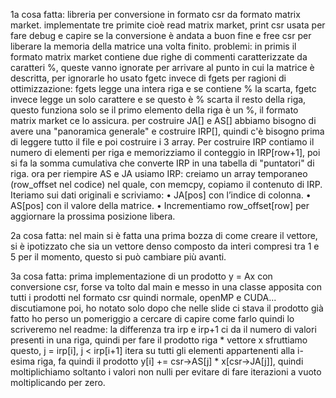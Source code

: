 1a cosa fatta: libreria per conversione in formato csr da formato matrix market. implementate tre primite cioè read matrix market, print csr usata per fare debug e capire se la conversione è andata a buon fine e free csr per liberare la memoria della matrice una volta finito. problemi: in primis il formato matrix market contiene due righe di commenti caratterizzate da caratteri %, queste vanno ignorate per arrivare al punto in cui la matrice è descritta, per ignorarle ho usato fgetc invece di fgets per ragioni di ottimizzazione: fgets legge una intera riga e se contiene % la scarta, fgetc invece legge un solo carattere e se questo è % scarta il resto della riga, questo funziona solo se il primo elemento della riga è un %, il formato matrix market ce lo assicura. per costruire JA[] e AS[] abbiamo bisogno di avere una "panoramica generale" e costruire IRP[], quindi c'è bisogno prima di leggere tutto il file e poi costruire i 3 array. Per costruire IRP contiamo il numero di elementi per riga e memorizziamo il conteggio in IRP[row+1], poi si fa la somma cumulativa che converte IRP in una tabella di "puntatori" di riga. ora per riempire AS e JA usiamo IRP: creiamo un array temporaneo (row_offset nel codice) nel quale, con memcpy, copiamo il contenuto di IRP. Iteriamo sui dati originali e scriviamo:
	•	JA[pos] con l’indice di colonna.
	•	AS[pos] con il valore della matrice.
	•	Incrementiamo row_offset[row] per aggiornare la prossima posizione libera.


2a cosa fatta: nel main si è fatta una prima bozza di come creare il vettore, si è ipotizzato che sia un vettore denso composto da interi compresi tra 1 e 5 per il momento, questo si può cambiare più avanti. 

3a cosa fatta: prima implementazione di un prodotto y = Ax con conversione csr, forse va tolto dal main e messo in una classe apposita con tutti i prodotti nel formato csr quindi normale, openMP e CUDA... discutiamone poi, ho notato solo dopo che nelle slide ci stava il prodotto già fatto ho perso un pomeriggio a cercare di capire come farlo quindi lo scriveremo nel readme: la differenza tra irp e irp+1 ci da il numero di valori presenti in una riga, quindi per fare il prodotto riga * vettore x sfruttiamo questo, j = irp[i], j < irp[i+1] itera su tutti gli elementi appartenenti alla i-esima riga, fa quindi il prodotto y[i] += csr->AS[j] * x[csr->JA[j]], quindi moltiplichiamo soltanto i valori non nulli per evitare di fare iterazioni a vuoto moltiplicando per zero.